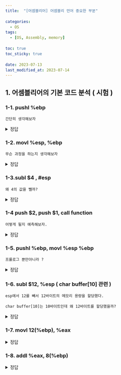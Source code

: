 ```yaml
---
title:  "[어셈블리어] 어셈블리 언어 중요한 부분"

categories:
  - OS
tags:
  - [OS, Assembly, memory] 

toc: true
toc_sticky: true

date: 2023-07-13
last_modified_at: 2023-07-14
---
```


<!-- post 폴더 이름 -> 연관성을 찾지못함 ( 이상하게 바꿔도 정상적으로 작동했기때문 ) -->


## 1. 어셈블리어의 기본 코드 분석 ( 시험 )

### 1-1. pushl %ebp
```
간단히 생각해보자
```





<details>
<summary> 정답 </summary>
<div markdown="1">

```
ebp의 값만큼 push(공간확장)한다.
이 때 최초의 ebp값(최초의 프레임 포인터)을 SFP(Saved Frame Pointer)라고 하며,
저장되기 전에 ret 부터 저장이 된다.
```
- ![ASSEM_basic_1](../../images/ASSEM_basic_1.png)  
</div>
</details>


### 1-2. movl %esp, %ebp
```
무슨 과정을 하는지 생각해보자
```

<details>
<summary> 정답 </summary>
<div markdown="1">

- ![ASSEM_basic_2](../../images/ASSEM_basic_2.png)  

</div>
</details>


### 1-3.subl $4 , #esp
```
왜 4의 값을 뺄까?
```


<details>
<summary> 정답 </summary>
<div markdown="1">

- ![ASSEM_basic_3](../../images/ASSEM_basic_3.png)  <br>
int c가 선언되어있고, 주소 값 아래로 가면 메모리의 용량이 학장된다.
</div>
</details>


### 1-4 push $2, push $1, call function
```
어떻게 될지 예측해보자.
```

<details>
<summary> 정답 </summary>
<div markdown="1">

- ![ASSEM_basic_4](../../images/ASSEM_basic_4.png)  

```
정수 2가 들어갈 공간, 정수 1이 들어갈만한 자리를 확보하고 function함수를 호출한다.
```
</div>
</details>


### 1-5. pushl %ebp, movl %esp %ebp
```
프롤로그 뿐만아니라 ?
```


<details>
<summary> 정답 </summary>
<div markdown="1">

- ![ASSEM_basic_5](../../images/ASSEM_basic_5.png)  
```
function(1, 2)에서도 프롤로그가 진행되었다는 것 !!
```
</div>
</details>



### 1-6. subl $12, %esp ( char buffer[10] 관련 )
```
esp에서 12를 빼서 12바이트의 메모리 용량을 할당했다.

char buffer[10]는 10바이트인데 왜 12바이트를 할당했을까?
```

<details>
<summary> 정답 </summary>
<div markdown="1">

- ![ASSEM_basic_6](../../images/ASSEM_basic_6.png)  
```
32비트에서 운용되고 있으니 char형 배열의 크기인 10바이트를 해주고 싶어도
기본 바이트가 4바이트씩 운용되고 있기 때문에
최소 크기인 12바이트의 메모리를 할당한 것
```
</div>
</details>



### 1-7. movl 12(%ebp), %eax


<details>
<summary> 정답 </summary>
<div markdown="1">

- ![ASSEM_basic_7](../../images/ASSEM_basic_7.png)  
```
ebp에서 12만큼 더한 주소값의 값을 eax 레지스터에 대입
(12만큼 더 했으니 스택상에서 아래로 가는게 아니라 위로 가는 것)
```
</div>
</details>


### 1-8. addl %eax, 8(%ebp)

<details>
<summary> 정답 </summary>
<div markdown="1">

- ![ASSEM_basic_8](../../images/ASSEM_basic_8.png)  
```
epb에서 eax레지스터에 있는 값을 ebp에서 8바이트만큼 더한 곳(정수 1 있는 곳)에 넣고 결과를 ebp에서 8바이트 있는 곳에 다시 대입한다
정수 1 -> 정수 3으로 바뀜
```
</div>
</details>